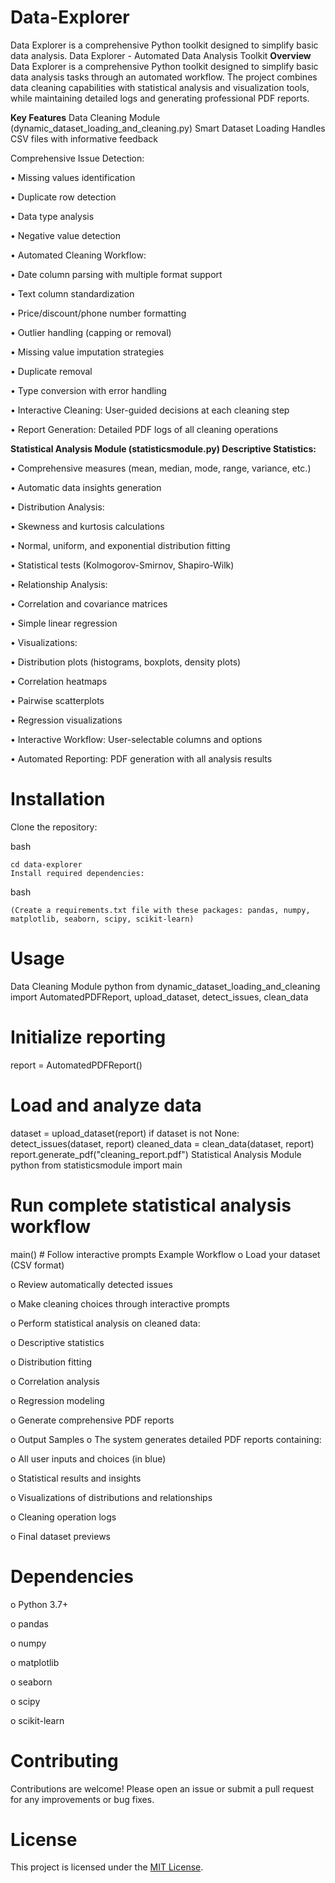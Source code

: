 # Data-Explorer
Data Explorer is a comprehensive Python toolkit designed to simplify basic data analysis.
Data Explorer - Automated Data Analysis Toolkit
**Overview**
Data Explorer is a comprehensive Python toolkit designed to simplify basic data analysis tasks through an automated workflow. The project combines data cleaning capabilities with statistical analysis and visualization tools, while maintaining detailed logs and generating professional PDF reports.

**Key Features**
Data Cleaning Module (dynamic_dataset_loading_and_cleaning.py)
Smart Dataset Loading
Handles CSV files with informative feedback

Comprehensive Issue Detection:

•	Missing values identification

•	Duplicate row detection

•	Data type analysis

•	Negative value detection

•	Automated Cleaning Workflow:

•	Date column parsing with multiple format support

•	Text column standardization

•	Price/discount/phone number formatting

•	Outlier handling (capping or removal)

•	Missing value imputation strategies

•	Duplicate removal

•	Type conversion with error handling

•	Interactive Cleaning: User-guided decisions at each cleaning step

•	Report Generation: Detailed PDF logs of all cleaning operations

**Statistical Analysis Module (statisticsmodule.py)
Descriptive Statistics:**

•	Comprehensive measures (mean, median, mode, range, variance, etc.)

•	Automatic data insights generation

•	Distribution Analysis:

•	Skewness and kurtosis calculations

•	Normal, uniform, and exponential distribution fitting

•	Statistical tests (Kolmogorov-Smirnov, Shapiro-Wilk)

•	Relationship Analysis:

•	Correlation and covariance matrices

•	Simple linear regression

•	Visualizations:

•	Distribution plots (histograms, boxplots, density plots)

•	Correlation heatmaps

•	Pairwise scatterplots

•	Regression visualizations

•	Interactive Workflow: User-selectable columns and options

•	Automated Reporting: PDF generation with all analysis results



# Installation
Clone the repository:

bash 
```git clone https://github.com/yourusername/data-explorer.git
cd data-explorer
Install required dependencies:
```
bash
```pip install -r requirements.txt
(Create a requirements.txt file with these packages: pandas, numpy, matplotlib, seaborn, scipy, scikit-learn)
```
# Usage
Data Cleaning Module
python
from dynamic_dataset_loading_and_cleaning import AutomatedPDFReport, upload_dataset, detect_issues, clean_data

# Initialize reporting
report = AutomatedPDFReport()

# Load and analyze data
dataset = upload_dataset(report)
if dataset is not None:
    detect_issues(dataset, report)
    cleaned_data = clean_data(dataset, report)
    report.generate_pdf("cleaning_report.pdf")
Statistical Analysis Module
python
from statisticsmodule import main

# Run complete statistical analysis workflow
main()  # Follow interactive prompts
Example Workflow
o	Load your dataset (CSV format)

o	Review automatically detected issues

o	Make cleaning choices through interactive prompts

o	Perform statistical analysis on cleaned data:

o	Descriptive statistics

o	Distribution fitting

o	Correlation analysis

o	Regression modeling

o	Generate comprehensive PDF reports

o	Output Samples
o	The system generates detailed PDF reports containing:

o	All user inputs and choices (in blue)

o	Statistical results and insights

o	Visualizations of distributions and relationships

o	Cleaning operation logs

o	Final dataset previews

# Dependencies
o	Python 3.7+

o	pandas

o	numpy

o	matplotlib

o	seaborn

o	scipy

o	scikit-learn

# Contributing
Contributions are welcome! Please open an issue or submit a pull request for any improvements or bug fixes.

# License
This project is licensed under the [MIT License](LICENSE).


